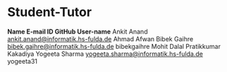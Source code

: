 # Student-Tutor
**Name                                    E-mail ID                                                                         GitHub User-name**
Ankit Anand                               ankit.anand@informatik.hs-fulda.de
Ahmad
Afwan
Bibek Gaihre                              bibek.gaihre@informatik.hs-fulda.de                                               bibekgaihre
Mohit Dalal
Pratikkumar Kakadiya
Yogeeta Sharma                            yogeeta.sharma@informatik.hs-fulda.de                                             yogeeta31
